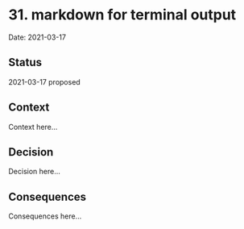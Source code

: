 # 31. markdown for terminal output

Date: 2021-03-17

## Status

2021-03-17 proposed

## Context

Context here...

## Decision

Decision here...

## Consequences

Consequences here...

